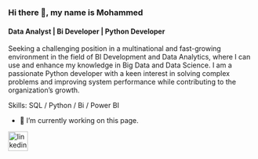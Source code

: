 ### Hi there 👋, my name is Mohammed
#### Data Analyst | Bi Developer | Python Developer
Seeking a challenging position in a multinational and fast-growing environment in the field of BI Development and Data Analytics, where I can use and enhance my knowledge in Big Data and Data Science. I am a passionate Python developer with a keen interest in solving complex problems and improving system performance while contributing to the organization’s growth.

Skills: SQL / Python / Bi / Power BI 

- 🔭 I’m currently working on this page. 


[<img src='https://cdn.jsdelivr.net/npm/simple-icons@3.0.1/icons/linkedin.svg' alt='linkedin' height='40'>](https://www.linkedin.com/in/www.linkedin.com/in/mohammed-mofed-allithy-557257243/)  

